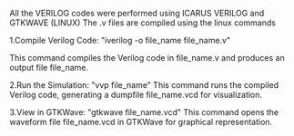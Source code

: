All the VERILOG codes were performed using ICARUS VERILOG and GTKWAVE (LINUX)
The .v files are compiled using the linux commands

1.Compile Verilog Code:
"iverilog -o file_name file_name.v"

This command compiles the Verilog code in file_name.v and produces an output file file_name.

2.Run the Simulation:
"vvp file_name" 
This command runs the compiled Verilog code, generating a dumpfile file_name.vcd for visualization.

3.View in GTKWave:
"gtkwave file_name.vcd"
This command opens the waveform file file_name.vcd in GTKWave for graphical representation.
